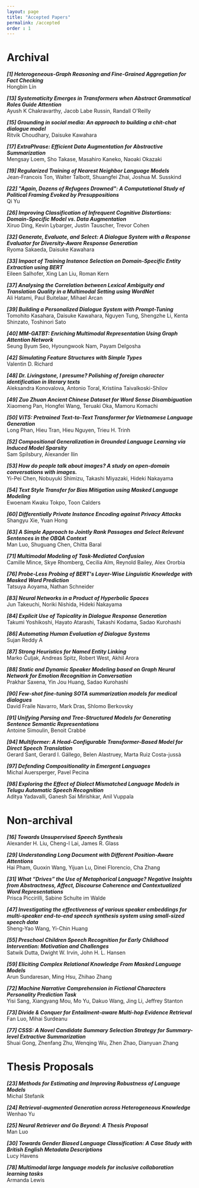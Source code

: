 ```yaml
---
layout: page
title: "Accepted Papers"
permalink: /accepted
order : 1
---
```


<!-- ### Proceedings for archival papers can be accessed [here.] (https://aclanthology.org/volumes/2022.naacl-srw/) -->

# Archival


***[1] Heterogeneous-Graph Reasoning and Fine-Grained Aggregation for Fact Checking***\
Hongbin Lin

***[13] Systematicity Emerges in Transformers when Abstract Grammatical Roles Guide Attention***\
Ayush K Chakravarthy, Jacob Labe Russin, Randall O'Reilly


***[15] Grounding in social media: An approach to building a chit-chat dialogue model***\
Ritvik Choudhary, Daisuke Kawahara


***[17] ExtraPhrase: Efficient Data Augmentation for Abstractive Summarization***\
Mengsay Loem, Sho Takase, Masahiro Kaneko, Naoaki Okazaki


***[19] Regularized Training of Nearest Neighbor Language Models***\
Jean-Francois Ton, Walter Talbott, Shuangfei Zhai, Joshua M. Susskind


***[22] "Again, Dozens of Refugees Drowned": A Computational Study of Political Framing Evoked by Presuppositions***\
Qi Yu


***[26] Improving Classification of Infrequent Cognitive Distortions: Domain-Specific Model vs. Data Augmentation***\
Xiruo Ding, Kevin Lybarger, Justin Tauscher, Trevor Cohen


***[32] Generate, Evaluate, and Select: A Dialogue System with a Response Evaluator for Diversity-Aware Response Generation***\
Ryoma Sakaeda, Daisuke Kawahara


***[33] Impact of Training Instance Selection on Domain-Specific Entity Extraction using BERT***\
Eileen Salhofer, Xing Lan Liu, Roman Kern


***[37] Analysing the Correlation between Lexical Ambiguity and Translation Quality in a Multimodal Setting using WordNet***\
Ali Hatami, Paul Buitelaar, Mihael Arcan


***[39] Building a Personalized Dialogue System with Prompt-Tuning***\
Tomohito Kasahara, Daisuke Kawahara, Nguyen Tung, Shengzhe Li, Kenta Shinzato, Toshinori Sato


***[40] MM-GATBT: Enriching Multimodal Representation Using Graph Attention Network***\
Seung Byum Seo, Hyoungwook Nam, Payam Delgosha


***[42] Simulating Feature Structures with Simple Types***\
Valentin D. Richard


***[48] Dr. Livingstone, I presume? Polishing of foreign character identification in literary texts***\
Aleksandra Konovalova, Antonio Toral, Kristiina Taivalkoski-Shilov


***[49] Zuo Zhuan Ancient Chinese Dataset for Word Sense Disambiguation***\
Xiaomeng Pan, Hongfei Wang, Teruaki Oka, Mamoru Komachi


***[50] ViT5: Pretrained Text-to-Text Transformer for Vietnamese Language Generation***\
Long Phan, Hieu Tran, Hieu Nguyen, Trieu H. Trinh


***[52] Compositional Generalization in Grounded Language Learning via Induced Model Sparsity***\
Sam Spilsbury, Alexander Ilin


***[53] How do people talk about images? A study on open-domain conversations with images.***\
Yi-Pei Chen, Nobuyuki Shimizu, Takashi Miyazaki, Hideki Nakayama


***[54] Text Style Transfer for Bias Mitigation using Masked Language Modeling***\
Ewoenam Kwaku Tokpo, Toon Calders


***[60] Differentially Private Instance Encoding against Privacy Attacks***\
Shangyu Xie, Yuan Hong


***[63] A Simple Approach to Jointly Rank Passages and Select Relevant Sentences in the OBQA Context***\
Man Luo, Shuguang Chen, Chitta Baral


***[71] Multimodal Modeling of Task-Mediated Confusion***\
Camille Mince, Skye Rhomberg, Cecilia Alm, Reynold Bailey, Alex Ororbia


***[76] Probe-Less Probing of BERT's Layer-Wise Linguistic Knowledge with Masked Word Prediction***\
Tatsuya Aoyama, Nathan Schneider


***[83] Neural Networks in a Product of Hyperbolic Spaces***\
Jun Takeuchi, Noriki Nishida, Hideki Nakayama


***[84] Explicit Use of Topicality in Dialogue Response Generation***\
Takumi Yoshikoshi, Hayato Atarashi, Takashi Kodama, Sadao Kurohashi


***[86] Automating Human Evaluation of Dialogue Systems***\
Sujan Reddy A


***[87] Strong Heuristics for Named Entity Linking***\
Marko Čuljak, Andreas Spitz, Robert West, Akhil Arora


***[88] Static and Dynamic Speaker Modeling based on Graph Neural Network for Emotion Recognition in Conversation***\
Prakhar Saxena, Yin Jou Huang, Sadao Kurohashi


***[90] Few-shot fine-tuning SOTA summarization models for medical dialogues***\
David Fraile Navarro, Mark Dras, Shlomo Berkovsky


***[91] Unifying Parsing and Tree-Structured Models for Generating Sentence Semantic Representations***\
Antoine Simoulin, Benoit Crabbé


***[94] Multiformer: A Head-Configurable Transformer-Based Model for Direct Speech Translation***\
Gerard Sant, Gerard I. Gállego, Belen Alastruey, Marta Ruiz Costa-jussà


***[97] Defending Compositionality in Emergent Languages***\
Michal Auersperger, Pavel Pecina


***[98] Exploring the Effect of Dialect Mismatched Language Models in Telugu Automatic Speech Recognition***\
Aditya Yadavalli, Ganesh Sai Mirishkar, Anil Vuppala


# Non-archival


***[16] Towards Unsupervised Speech Synthesis***\
Alexander H. Liu, Cheng-I Lai, James R. Glass


***[29] Understanding Long Document with Different Position-Aware Attentions***\
Hai Pham, Guoxin Wang, Yijuan Lu, Dinei Florencio, Cha Zhang


***[31] What “Drives” the Use of Metaphorical Language? Negative Insights from Abstractness, Affect, Discourse Coherence and Contextualized Word Representations***\
Prisca Piccirilli, Sabine Schulte im Walde


***[47] Investigating the effectiveness of various speaker embeddings for multi-speaker end-to-end speech
synthesis system using small-sized speech data***\
Sheng-Yao Wang, Yi-Chin Huang


***[55] Preschool Children Speech Recognition for Early Childhood Intervention: Motivation and Challenges***\
Satwik Dutta, Dwight W. Irvin, John H. L. Hansen


***[59] Eliciting Complex Relational Knowledge From Masked Language Models***\
Arun Sundaresan, Ming Hsu, Zhihao Zhang


***[72] Machine Narrative Comprehension in Fictional Characters Personality Prediction Task***\
Yisi Sang, Xiangyang Mou, Mo Yu, Dakuo Wang, Jing Li, Jeffrey Stanton


***[73] Divide & Conquer for Entailment-aware Multi-hop Evidence Retrieval***\
Fan Luo, Mihai Surdeanu


***[77] CSSS: A Novel Candidate Summary Selection Strategy for Summary-level Extractive Summarization***\
Shuai Gong, Zhenfang Zhu, Wenqing Wu, Zhen Zhao, Dianyuan Zhang


# Thesis Proposals


***[23] Methods for Estimating and Improving Robustness of Language Models***\
Michal Stefanik


***[24] Retrieval-augmented Generation across Heterogeneous Knowledge***\
Wenhao Yu


***[25] Neural Retriever and Go Beyond: A Thesis Proposal***\
Man Luo


***[30] Towards Gender Biased Language Classification: A Case Study with British English Metadata Descriptions***\
Lucy Havens


***[78] Multimodal large language models for inclusive collaboration learning tasks***\
Armanda Lewis


